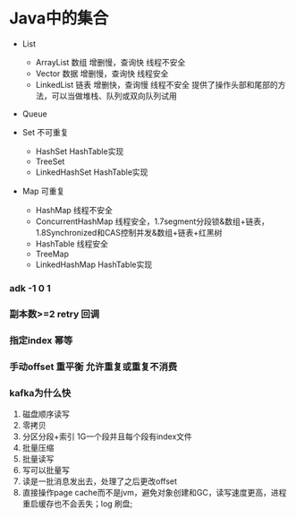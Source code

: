 # Java中的集合
* List
  * ArrayList  数组  增删慢，查询快  线程不安全
  * Vector  数据  增删慢，查询快  线程安全
  * LinkedList  链表  增删快，查询慢  线程不安全  提供了操作头部和尾部的方法，可以当做堆栈、队列或双向队列试用
* Queue
  
* Set 不可重复
  * HashSet  HashTable实现
  * TreeSet  
  * LinkedHashSet  HashTable实现
* Map 可重复
  * HashMap  线程不安全
  * ConcurrentHashMap  线程安全，1.7segment分段锁&数组+链表，1.8Synchronized和CAS控制并发&数组+链表+红黑树
  * HashTable  线程安全
  * TreeMap
  * LinkedHashMap HashTable实现

### adk -1 0 1
### 副本数>=2 retry 回调
### 指定index 幂等
### 手动offset  重平衡 允许重复或重复不消费

### kafka为什么快
1. 磁盘顺序读写
2. 零拷贝
3. 分区分段+索引 1G一个段并且每个段有index文件
4. 批量压缩
5. 批量读写
  1. 写可以批量写
  2. 读是一批消息发出去，处理了之后更改offset
6. 直接操作page cache而不是jvm，避免对象创建和GC，读写速度更高，进程重启缓存也不会丢失；log 刷盘;
